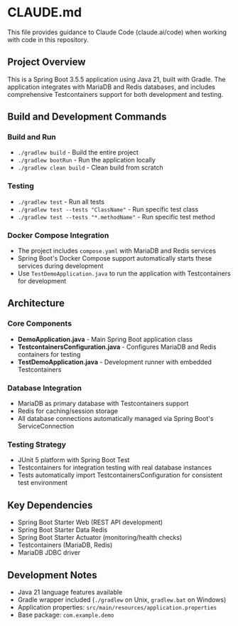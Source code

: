 # CLAUDE.md

This file provides guidance to Claude Code (claude.ai/code) when working with code in this repository.

## Project Overview

This is a Spring Boot 3.5.5 application using Java 21, built with Gradle. The application integrates with MariaDB and Redis databases, and includes comprehensive Testcontainers support for both development and testing.

## Build and Development Commands

### Build and Run
- `./gradlew build` - Build the entire project
- `./gradlew bootRun` - Run the application locally
- `./gradlew clean build` - Clean build from scratch

### Testing
- `./gradlew test` - Run all tests
- `./gradlew test --tests "ClassName"` - Run specific test class
- `./gradlew test --tests "*.methodName"` - Run specific test method

### Docker Compose Integration
- The project includes `compose.yaml` with MariaDB and Redis services
- Spring Boot's Docker Compose support automatically starts these services during development
- Use `TestDemoApplication.java` to run the application with Testcontainers for development

## Architecture

### Core Components
- **DemoApplication.java** - Main Spring Boot application class
- **TestcontainersConfiguration.java** - Configures MariaDB and Redis containers for testing
- **TestDemoApplication.java** - Development runner with embedded Testcontainers

### Database Integration
- MariaDB as primary database with Testcontainers support
- Redis for caching/session storage
- All database connections automatically managed via Spring Boot's ServiceConnection

### Testing Strategy
- JUnit 5 platform with Spring Boot Test
- Testcontainers for integration testing with real database instances
- Tests automatically import TestcontainersConfiguration for consistent test environment

## Key Dependencies
- Spring Boot Starter Web (REST API development)
- Spring Boot Starter Data Redis
- Spring Boot Starter Actuator (monitoring/health checks)
- Testcontainers (MariaDB, Redis)
- MariaDB JDBC driver

## Development Notes
- Java 21 language features available
- Gradle wrapper included (`./gradlew` on Unix, `gradlew.bat` on Windows)
- Application properties: `src/main/resources/application.properties`
- Base package: `com.example.demo`